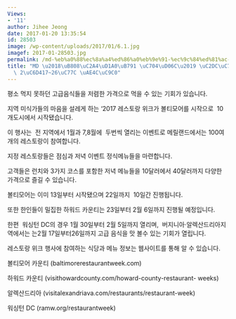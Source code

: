 ```yaml
---
Views:
- '11'
author: Jihee Jeong
date: 2017-01-20 13:35:54
id: 28503
image: /wp-content/uploads/2017/01/6.1.jpg
imagef: 2017-01-28503.jpg
permalink: /md-%eb%a0%88%ec%8a%a4%ed%86%a0%eb%9e%91-%ec%9c%84%ed%81%ac-%ec%8b%9c%ec%9e%91va-2%ec%9b%941726%ec%9d%bc-%ea%b9%8c%ec%a7%80/
title: "MD \u2018\uB808\uC2A4\uD1A0\uB791 \uC704\uD06C\u2019 \uC2DC\uC791\u2026VA\
  \ 2\uC6D417~26\uC77C \uAE4C\uC9C0"
---
```


평소 먹지 못하던 고급음식들을 저렴한 가격으로 먹을 수 있는 기회가 있습니다.

지역 미식가들의 마음을 설레게 하는 ‘2017 레스토랑 위크가 볼티모어를 시작으로  10개도시에서 시작됐습니다.

이 행사는  전 지역에서 1월과 7,8월에  두번씩 열리는 이벤트로 메릴랜드에서는 100여개의 레스토랑이 참여합니다.

지정 레스토랑들은 점심과 저녁 이벤트 정식메뉴들을 마련합니다.

고객들은 런치와 3가지 코스를 포함한 저녁 메뉴들을 10달러에서 40달러까지 다양한 가격으로 즐길 수 있습니다.

볼티모어는 이미 13일부터 시작됐으며 22일까지  10일간 진행됩니다.

또한 한인들이 밀집한 하워드 카운티는 23일부터 2월 6일까지 진행될 예정입니다.

한편  워싱턴 DC의 경우 1월 30일부터 2월 5일까지 열리며,  버지니아·알렉산드리아지역에서는 는2월 17일부터26일까지 고급 음식을 맛 볼수 있는 기회가 열립니다.

레스토랑 위크 행사에 참여하는 식당과 메뉴 정보는 웹사이트를 통해 알 수 있습니다.

볼티모어 카운티 (baltimorerestaurantweek.com)
  
하워드 카운티 (visithowardcounty.com/howard-county-restaurant- weeks)
  
알렉산드리아 (visitalexandriava.com/restaurants/restaurant-week)
  
워싱턴 DC (ramw.org/restaurantweek)